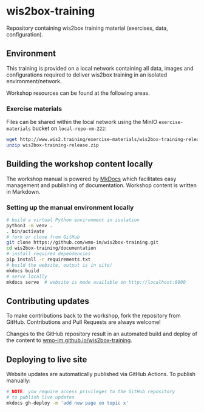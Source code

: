 # wis2box-training

Repository containing wis2box training material (exercises, data, configuration).

## Environment

This training is provided on a local network containing all data, images and configurations required
to deliver wis2box training in an isolated environment/network.

Workshop resources can be found at the following areas.

### Exercise materials

Files can be shared within the local network using the MinIO `exercise-materials` bucket on `local-repo-vm-222`:

```bash
wget http://www.wis2.training/exercise-materials/wis2box-training-release.zip
unzip wis2box-training-release.zip
```

## Building the workshop content locally

The workshop manual is powered by [MkDocs](https://www.mkdocs.org) which facilitates easy management
and publishing of documentation.  Workshop content is written in Markdown.

### Setting up the manual environment locally

```bash
# build a virtual Python environment in isolation
python3 -m venv .
. bin/activate
# fork or clone from GitHub
git clone https://github.com/wmo-im/wis2box-training.git
cd wis2box-training/documentation
# install required dependencies
pip install -r requirements.txt
# build the website, output is in site/
mkdocs build
# serve locally
mkdocs serve  # website is made available on http://localhost:8000
```

## Contributing updates

To make contributions back to the workshop, fork the repository from GitHub.  Contributions and Pull Requests are always welcome!

Changes to the GitHub repository result in an automated build and deploy of the content to [wmo-im.github.io/wis2box-training](https://wmo-im.github.io/wis2box-training).

## Deploying to live site

Website updates are automatically published via GitHub Actions. To publish manually:

```bash
# NOTE: you require access privileges to the GitHub repository
# to publish live updates
mkdocs gh-deploy -m 'add new page on topic x'
```
